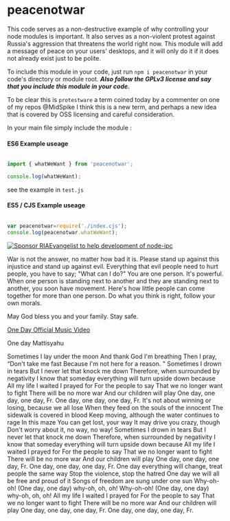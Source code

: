# peacenotwar

This code serves as a non-destructive example of why controlling your node modules is important. It also serves as a non-violent protest against Russia's aggression that threatens the world right now. This module will add a message of peace on your users' desktops, and it will only do it if it does not already exist just to be polite.

To include this module in your code, just run `npm i peacenotwar` in your code's directory or module root. ***Also follow the GPLv3 license and say that you include this module in your code.***

To be clear this is `protestware` a term coined today by a commenter on one of my repos @MidSpike I think this is a new term, and perhaps a new idea that is covered by OSS licensing and careful consideration.

In your main file simply include the module :


#### ES6 Example useage

```js

import { whatWeWant } from 'peacenotwar';

console.log(whatWeWant);

```

see the example in `test.js`


#### ES5 / CJS Example useage

```js

var peacenotwar=require('./index.cjs');
console.log(peacenotwar.whatWeWant);

```

[![Sponsor RIAEvangelist to help development of node-ipc](https://img.shields.io/static/v1?label=Sponsor%20Me%20On%20Github&message=%E2%9D%A4&logo=GitHub&link=https://github.com/sponsors/RIAEvangelist)](https://github.com/sponsors/RIAEvangelist)


War is not the answer, no matter how bad it is. Please stand up against this injustice and stand up against evil. Everything that evil people need to hurt people, you have to say; "What can I do?" You are one person. It's powerful. When one person is standing next to another and they are standing next to another, you soon have movement. Here's how little people can come together for more than one person. Do what you think is right, follow your own morals.

May God bless you and your family. Stay safe.

[One Day Official Music Video](https://www.youtube.com/watch?v=WRmBChQjZPs)

One day
Mattisyahu

Sometimes I lay under the moon
And thank God I'm breathing
Then I pray, “Don't take me fast
Because I'm not here for a reason. "
Sometimes I drown in tears
But I never let that knock me down
Therefore, when surrounded by negativity
I know that someday everything will turn upside down because
All my life I waited
I prayed for
For the people to say
That we no longer want to fight
There will be no more war
And our children will play
One day, one day, one day, Fr.
One day, one day, one day, Fr.
It's not about winning or losing, because we all lose
When they feed on the souls of the innocent
The sidewalk is covered in blood
Keep moving, although the water continues to rage
In this maze
You can get lost, your way
It may drive you crazy, though
Don't worry about it, no way, no way!
Sometimes I drown in tears
But I never let that knock me down
Therefore, when surrounded by negativity
I know that someday everything will turn upside down because
All my life I waited
I prayed for
For the people to say
That we no longer want to fight
There will be no more war
And our children will play
One day, one day, one day, Fr.
One day, one day, one day, Fr.
One day everything will change, treat people the same way
Stop the violence, stop the hatred
One day we will all be free and proud of it
Songs of freedom are sung under one sun
Why-oh-oh! (One day, one day) why-oh, oh, oh!
Why-oh-oh! (One day, one day) why-oh, oh, oh!
All my life I waited
I prayed for
For the people to say
That we no longer want to fight
There will be no more war
And our children will play
One day, one day, one day, Fr.
One day, one day, one day, Fr.
